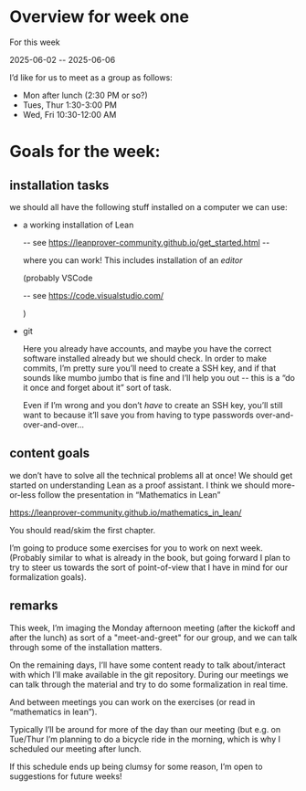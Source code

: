 
# Overview for week one 

  For this week

  2025-06-02 -- 2025-06-06

  I’d like for us to meet as a group as follows:

  - Mon after lunch (2:30 PM or so?)  
  - Tues, Thur 1:30-3:00 PM  
  - Wed, Fri 10:30-12:00 AM  

# Goals for the week:

## installation tasks

  we should all have the following stuff installed on a computer we can
  use:

  - a working installation of Lean

    -- see https://leanprover-community.github.io/get_started.html --
  
    where you can work! This includes installation of an *editor*
    
    (probably VSCode

    -- see https://code.visualstudio.com/
    
    )

  - git

    Here you already have accounts, and maybe you have the correct
    software installed already but we should check. In order to make
    commits, I’m pretty sure you’ll need to create a SSH key, and if
    that sounds like mumbo jumbo that is fine and I’ll help you out --
    this is a “do it once and forget about it” sort of task.

    Even if I’m wrong and you don’t *have* to create an SSH key, you’ll
    still want to because it’ll save you from having to type passwords
    over-and-over-and-over...

## content goals

  we don’t have to solve all the technical problems all at once!  We
  should get started on understanding Lean as a proof assistant. I think
  we should more-or-less follow the presentation in “Mathematics in
  Lean”

  https://leanprover-community.github.io/mathematics_in_lean/

  You should read/skim the first chapter.

  I’m going to produce some exercises for you to work on next
  week. (Probably similar to what is already in the book, but going
  forward I plan to try to steer us towards the sort of point-of-view
  that I have in mind for our formalization goals).

## remarks

  This week, I’m imaging the Monday afternoon meeting (after the kickoff
  and after the lunch) as sort of a "meet-and-greet" for our group, and
  we can talk through some of the installation matters.

  On the remaining days, I’ll have some content ready to talk
  about/interact with which I’ll make available in the git
  repository. During our meetings we can talk through the material and
  try to do some formalization in real time.

  And between meetings you can work on the exercises (or read in
  “mathematics in lean”).

  Typically I’ll be around for more of the day than our meeting (but
  e.g. on Tue/Thur I’m planning to do a bicycle ride in the morning,
  which is why I scheduled our meeting after lunch.

  If this schedule ends up being clumsy for some reason, I’m open to
  suggestions for future weeks!

